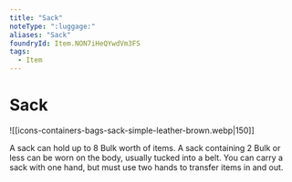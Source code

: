 ```yaml
---
title: "Sack"
noteType: ":luggage:"
aliases: "Sack"
foundryId: Item.NON7iHeQYwdVm3FS
tags:
  - Item
---
```


# Sack
![[icons-containers-bags-sack-simple-leather-brown.webp|150]]

A sack can hold up to 8 Bulk worth of items. A sack containing 2 Bulk or less can be worn on the body, usually tucked into a belt. You can carry a sack with one hand, but must use two hands to transfer items in and out.
